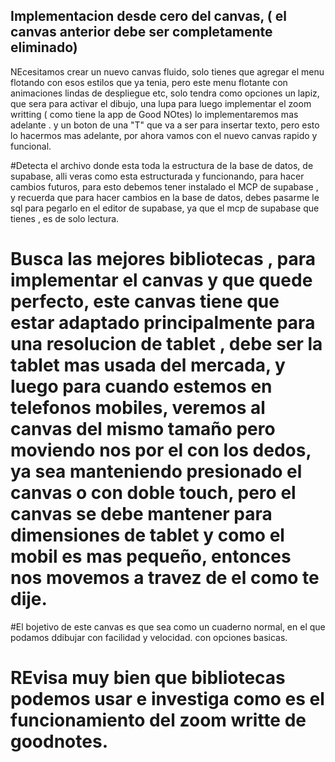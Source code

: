 ## Implementacion desde cero del canvas, ( el canvas anterior debe ser completamente eliminado)
NEcesitamos crear un nuevo canvas fluido, solo tienes que agregar el menu flotando con esos estilos que ya tenia, pero este menu flotante con animaciones lindas de despliegue etc, solo tendra como opciones un lapiz, que sera para activar el dibujo, una lupa para luego implementar el zoom writting ( como tiene la app de Good NOtes) lo implementaremos mas adelante . y un boton de una "T" que va a ser para insertar texto, pero esto lo hacermos mas adelante, por ahora vamos con el nuevo canvas rapido y funcional. 

#Detecta el archivo donde esta toda la estructura de la base de datos, de supabase, alli veras como esta estructurada y funcionando, para hacer cambios futuros, para esto debemos tener instalado el MCP de supabase , y recuerda que para hacer cambios en la base de datos, debes pasarme le sql para pegarlo en el editor de supabase, ya que el mcp de supabase que tienes , es de solo lectura.

# Busca las mejores bibliotecas , para implementar el canvas y que quede perfecto, este canvas tiene que estar adaptado principalmente para una resolucion de tablet , debe ser la tablet mas usada del mercada, y luego para cuando estemos en telefonos mobiles, veremos al canvas del mismo tamaño pero moviendo nos por el con los dedos, ya sea manteniendo presionado el canvas o con doble touch, pero el canvas se debe mantener para dimensiones de tablet y como el mobil es mas pequeño, entonces nos movemos a travez de el como te dije.

#El bojetivo de este canvas es que sea como un cuaderno normal, en el que podamos ddibujar con facilidad y velocidad. con opciones basicas. 

# REvisa muy bien que bibliotecas podemos usar e investiga como es el funcionamiento del zoom writte de goodnotes.
